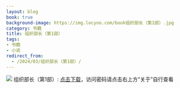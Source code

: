 ```yaml
---
layout: blog
book: true
background-image: https://img.locyoo.com/book组织部长（第1部）.jpg
category: 书籍
title: 组织部长（第1部）
tags:
- 书籍
- 小说
redirect_from:
  - /2024/03/组织部长（第1部）/
---
```

![](https://img.locyoo.com/book组织部长（第1部）.jpg)
组织部长（第1部）: <a name = "ref1" href="https://url18.ctfile.com/f/50983618-1323135406-efee8b?p=3619">点击下载</a>，访问密码请点击右上方“关于”自行查看